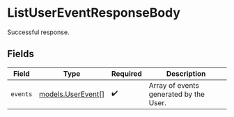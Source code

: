 # ListUserEventResponseBody

Successful response.


## Fields

| Field                                        | Type                                         | Required                                     | Description                                  |
| -------------------------------------------- | -------------------------------------------- | -------------------------------------------- | -------------------------------------------- |
| `events`                                     | [models.UserEvent](../models/userevent.md)[] | :heavy_check_mark:                           | Array of events generated by the User.       |